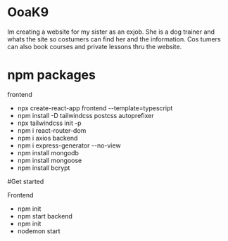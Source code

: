 # OoaK9

Im creating a website for my sister as an exjob. 
She is a dog trainer and whats the site so costumers can find her and the information. Cos tumers can also book courses and private lessons thru the website. 

# npm packages
frontend
- npx create-react-app frontend --template=typescript
- npm install -D tailwindcss postcss autoprefixer
- npx tailwindcss init -p
- npm i react-router-dom
- npm i axios
backend
- npm i express-generator --no-view
- npm install mongodb
- npm install mongoose
- npm install bcrypt


#Get started

Frontend 
- npm init
- npm start
backend 
- npm init
- nodemon start
